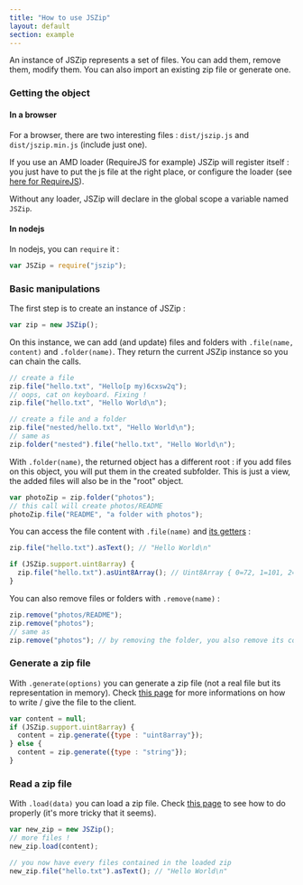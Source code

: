 ```yaml
---
title: "How to use JSZip"
layout: default
section: example
---
```


An instance of JSZip represents a set of files. You can add them, remove them,
modify them. You can also import an existing zip file or generate one.

### Getting the object

#### In a browser

For a browser, there are two interesting files : `dist/jszip.js` and
`dist/jszip.min.js` (include just one).

If you use an AMD loader (RequireJS for example) JSZip will register itself :
you just have to put the js file at the right place, or configure the loader
(see [here for RequireJS](http://requirejs.org/docs/api.html#config-paths)).

Without any loader, JSZip will declare in the global scope a variable named `JSZip`.

#### In nodejs

In nodejs, you can `require` it :

```js
var JSZip = require("jszip");
```

### Basic manipulations

The first step is to create an instance of JSZip :

```js
var zip = new JSZip();
```

On this instance, we can add (and update) files and folders with
`.file(name, content)` and `.folder(name)`.
They return the current JSZip instance so you can chain the calls.

```js
// create a file
zip.file("hello.txt", "Hello[p my)6cxsw2q");
// oops, cat on keyboard. Fixing !
zip.file("hello.txt", "Hello World\n");

// create a file and a folder
zip.file("nested/hello.txt", "Hello World\n");
// same as
zip.folder("nested").file("hello.txt", "Hello World\n");
```

With `.folder(name)`, the returned object has a different root : if you add files
on this object, you will put them in the created subfolder. This is just a
view, the added files will also be in the "root" object.

```js
var photoZip = zip.folder("photos");
// this call will create photos/README
photoZip.file("README", "a folder with photos");
```

You can access the file content with `.file(name)` and
[its getters]({{site.baseurl}}/documentation/api_zipobject.html) :

```js
zip.file("hello.txt").asText(); // "Hello World\n"

if (JSZip.support.uint8array) {
  zip.file("hello.txt").asUint8Array(); // Uint8Array { 0=72, 1=101, 2=108, more...}
}
```

You can also remove files or folders with `.remove(name)` :

```js
zip.remove("photos/README");
zip.remove("photos");
// same as
zip.remove("photos"); // by removing the folder, you also remove its content.
```

### Generate a zip file

With `.generate(options)` you can generate a zip file (not a real file but its
representation in memory). Check
[this page]({{site.baseurl}}/documentation/howto/write_zip.html) for more
informations on how to write / give the file to the client.

```js
var content = null;
if (JSZip.support.uint8array) {
  content = zip.generate({type : "uint8array"});
} else {
  content = zip.generate({type : "string"});
}
```

### Read a zip file

With `.load(data)` you can load a zip file. Check
[this page]({{site.baseurl}}/documentation/howto/read_zip.html) to see how to
do properly (it's more tricky that it seems).

```js
var new_zip = new JSZip();
// more files !
new_zip.load(content);

// you now have every files contained in the loaded zip
new_zip.file("hello.txt").asText(); // "Hello World\n"
```

